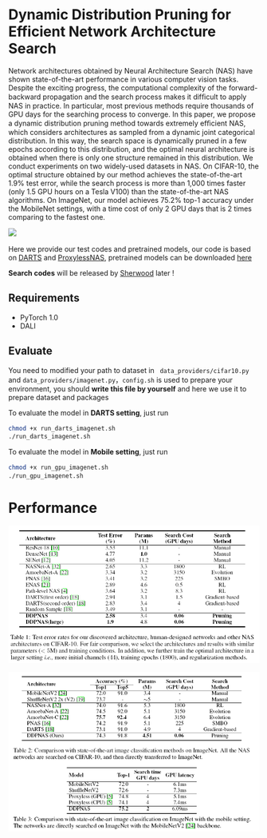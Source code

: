 # Dynamic Distribution Pruning for Efficient Network Architecture Search

Network architectures obtained by Neural Architecture Search (NAS) have shown state-of-the-art performance in various computer vision tasks. Despite the exciting progress, the computational complexity of the forward-backward propagation and the search process makes it difﬁcult to apply NAS in practice. In particular, most previous methods require thousands of GPU days for the searching process to converge. In this paper, we propose a dynamic distribution pruning method towards extremely efﬁcient NAS, which considers architectures as sampled from a dynamic joint categorical distribution. In this way, the search space is dynamically pruned in a few epochs according to this distribution, and the optimal neural architecture is obtained when there is only one structure remained in this distribution. We conduct experiments on two widely-used datasets in NAS. On CIFAR-10, the optimal structure obtained by our method achieves the state-of-the-art 1.9% test error, while the search process is more than 1,000 times faster (only 1.5 GPU hours on a Tesla V100) than the state-of-the-art NAS algorithms. On ImageNet, our model achieves 75.2% top-1 accuracy under the MobileNet settings, with a time cost of only 2 GPU days that is 2 times comparing to the fastest one.

![](https://github.com/tanglang96/DDPNAS/blob/master/figs/1.PNG)

Here we provide our test codes and pretrained models, our code is based on [DARTS](<https://github.com/khanrc/pt.darts>) and [ProxylessNAS](<https://github.com/mit-han-lab/ProxylessNAS>), pretrained models can be downloaded [here](https://drive.google.com/open?id=1LwOXXRJNgfEna0K2j58P9LuZdrWXQeEQ)

**Search codes** will be released by [Sherwood](https://github.com/zhengxiawu) later !

## Requirements

- PyTorch 1.0
- DALI

## Evaluate

You need to modified your path to dataset in ``` data_providers/cifar10.py``` and ```data_providers/imagenet.py```，```config.sh``` is used to prepare your environment, you should **write this file by yourself** and here we use it to prepare dataset and packages

To evaluate the model in **DARTS setting**, just run

```bash
chmod +x run_darts_imagenet.sh
./run_darts_imagenet.sh
```

To evaluate the model in **Mobile setting**, just run

```bash
chmod +x run_gpu_imagenet.sh
./run_gpu_imagenet.sh
```

# Performance

![](figs/2.PNG)

![](figs/3.PNG)